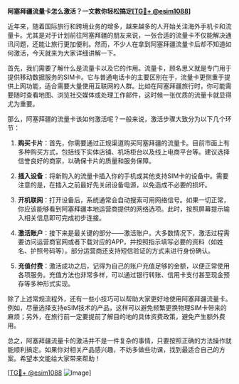 **阿塞拜疆流量卡怎么激活？一文教你轻松搞定[[TG💪+ @esim1088](https://t.me/s/esim1088)]**

近年来，随着国际旅行和跨境业务的增多，越来越多的人开始关注海外手机卡和流量卡。尤其是对于计划前往阿塞拜疆的朋友来说，一张合适的流量卡不仅能解决通讯问题，还能让旅行更加便利。然而，不少人在拿到阿塞拜疆流量卡后却不知道如何激活，今天就来为大家详细讲解一下。

首先，我们需要了解什么是流量卡以及它的作用。流量卡，顾名思义就是专门用于提供移动数据服务的SIM卡。它与普通电话卡的主要区别在于，流量卡更侧重于提供上网功能，适合需要大量使用互联网的人群。比如在阿塞拜疆旅行时，你可能需要随时查看地图、浏览社交媒体或处理工作邮件，这时候一张优质的流量卡就显得尤为重要。

那么，阿塞拜疆的流量卡该如何激活呢？一般来说，激活步骤大致分为以下几个环节：

1. **购买卡片**：首先，你需要通过正规渠道购买阿塞拜疆的流量卡。目前市面上有多种购买方式，包括线下实体店铺、机场柜台以及线上电商平台等。建议选择信誉良好的商家，以确保卡片的质量和服务保障。

2. **插入设备**：将新购入的流量卡插入你的手机或其他支持SIM卡的设备中。需要注意的是，在插入之前最好先关闭设备电源，以免造成不必要的损坏。

3. **开机联网**：打开设备后，系统通常会自动搜索可用网络信号。如果一切正常，你应该能够看到阿塞拜疆本地运营商提供的网络选项。此时，按照屏幕提示输入相关信息即可完成初步连接。

4. **激活账户**：接下来是最关键的部分——激活账户。大多数情况下，激活过程需要访问运营商官网或者下载对应的APP，并按照指示填写必要的资料（如姓名、护照号码等）。部分运营商还支持短信验证的方式来进行身份确认。

5. **充值付费**：激活成功之后，记得为自己的账户充值足够的金额，以便正常使用各项服务。充值方法也非常多样，可以通过银行转账、信用卡支付甚至现金预存等多种形式实现。

除了上述常规流程外，还有一些小技巧可以帮助大家更好地使用阿塞拜疆流量卡。例如，尽量选择支持eSIM技术的产品，这样可以避免频繁更换物理SIM卡带来的麻烦；另外，在旅行前一定要提前了解目的地的具体资费政策，避免产生额外费用。

总之，阿塞拜疆流量卡的激活并不是一件复杂的事情，只要按照正确的方法操作就能顺利搞定。如果你对相关产品感兴趣，不妨多做些功课，找到最适合自己的方案。希望本文能给大家带来帮助！

[[TG💪+ @esim1088](https://t.me/s/esim1088) ![Image](https://i.postimg.cc/4NQfJmqS/Snipaste-2025-05-13-00-14-12.png)]